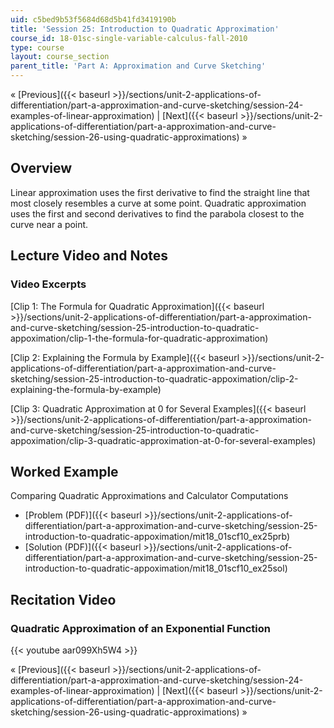 ```yaml
---
uid: c5bed9b53f5684d68d5b41fd3419190b
title: 'Session 25: Introduction to Quadratic Approximation'
course_id: 18-01sc-single-variable-calculus-fall-2010
type: course
layout: course_section
parent_title: 'Part A: Approximation and Curve Sketching'
---
```


« [Previous]({{< baseurl >}}/sections/unit-2-applications-of-differentiation/part-a-approximation-and-curve-sketching/session-24-examples-of-linear-approximation) | [Next]({{< baseurl >}}/sections/unit-2-applications-of-differentiation/part-a-approximation-and-curve-sketching/session-26-using-quadratic-approximations) »

Overview
--------

Linear approximation uses the first derivative to find the straight line that most closely resembles a curve at some point. Quadratic approximation uses the first and second derivatives to find the parabola closest to the curve near a point.

Lecture Video and Notes
-----------------------

### Video Excerpts

[Clip 1: The Formula for Quadratic Approximation]({{< baseurl >}}/sections/unit-2-applications-of-differentiation/part-a-approximation-and-curve-sketching/session-25-introduction-to-quadratic-appoximation/clip-1-the-formula-for-quadratic-approximation)

[Clip 2: Explaining the Formula by Example]({{< baseurl >}}/sections/unit-2-applications-of-differentiation/part-a-approximation-and-curve-sketching/session-25-introduction-to-quadratic-appoximation/clip-2-explaining-the-formula-by-example)

[Clip 3: Quadratic Approximation at 0 for Several Examples]({{< baseurl >}}/sections/unit-2-applications-of-differentiation/part-a-approximation-and-curve-sketching/session-25-introduction-to-quadratic-appoximation/clip-3-quadratic-approximation-at-0-for-several-examples)

Worked Example
--------------

Comparing Quadratic Approximations and Calculator Computations

*   [Problem (PDF)]({{< baseurl >}}/sections/unit-2-applications-of-differentiation/part-a-approximation-and-curve-sketching/session-25-introduction-to-quadratic-appoximation/mit18_01scf10_ex25prb)
*   [Solution (PDF)]({{< baseurl >}}/sections/unit-2-applications-of-differentiation/part-a-approximation-and-curve-sketching/session-25-introduction-to-quadratic-appoximation/mit18_01scf10_ex25sol)

Recitation Video
----------------

### Quadratic Approximation of an Exponential Function

{{< youtube aar099Xh5W4 >}}

« [Previous]({{< baseurl >}}/sections/unit-2-applications-of-differentiation/part-a-approximation-and-curve-sketching/session-24-examples-of-linear-approximation) | [Next]({{< baseurl >}}/sections/unit-2-applications-of-differentiation/part-a-approximation-and-curve-sketching/session-26-using-quadratic-approximations) »